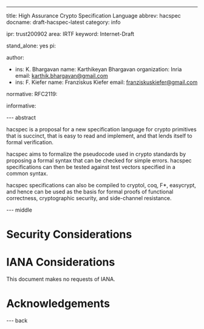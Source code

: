 ---
title: High Assurance Crypto Specification Language
abbrev: hacspec
docname: draft-hacspec-latest
category: info

ipr: trust200902
area: IRTF
keyword: Internet-Draft

stand_alone: yes
pi:

author:
 -  ins: K. Bhargavan
    name: Karthikeyan Bhargavan
    organization: Inria
    email: karthik.bhargavan@gmail.com
 -
    ins: F. Kiefer
    name: Franziskus Kiefer
    email: franziskuskiefer@gmail.com

normative:
  RFC2119:

informative:
        

--- abstract

hacspec is a proposal for a new specification language for crypto primitives that is succinct, that is easy to read and implement, and that lends itself to formal verification.

hacspec aims to formalize the pseudocode used in crypto standards by proposing a formal syntax that can be checked for simple errors. hacspec specifications can then be tested against test vectors specified in a common syntax.

hacspec specifications can also be compiled to cryptol, coq, F\*, easycrypt, and hence can be used as the basis for formal proofs of functional correctness, cryptographic security, and side-channel resistance.

--- middle

# Security Considerations


# IANA Considerations

This document makes no requests of IANA.

# Acknowledgements


--- back